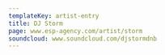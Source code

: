 ```yaml
---
templateKey: artist-entry
title: DJ Storm
page: www.esp-agency.com/artist/storm
soundcloud: www.soundcloud.com/djstormdnb
---
```


